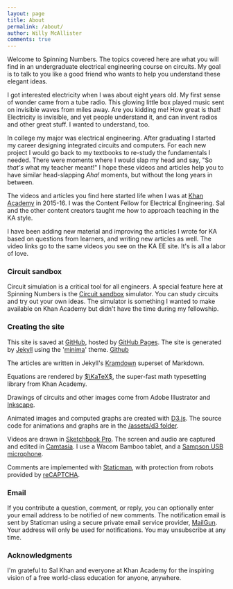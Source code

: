 ```yaml
---
layout: page
title: About
permalink: /about/
author: Willy McAllister
comments: true
---
```


Welcome to Spinning Numbers. The topics covered here are what you will find in an undergraduate electrical engineering course on circuits. My goal is to talk to you like a good friend who wants to help you understand these elegant ideas. 

I got interested electricity when I was about eight years old. My first sense of wonder came from a tube radio. This glowing little box played music sent on invisible waves from miles away. Are you kidding me! How great is that! Electricity is invisible, and yet people understand it, and can invent radios and other great stuff. I wanted to understand, too.

In college my major was electrical engineering. After graduating I started my career designing integrated circuits and computers. For each new project I would go back to my textbooks to re-study the fundamentals I needed. There were moments where I would slap my head and say, "So *that's* what my teacher meant!" I hope these videos and articles help you to have similar head-slapping *Aha!* moments, but without the long years in between.

The videos and articles you find here started life when I was at [Khan Academy](https://www.khanacademy.org/science/electrical-engineering) in 2015-16. I was the Content Fellow for Electrical Engineering. Sal and the other content creators taught me how to approach teaching in the KA style.

I have been adding new material and improving the articles I wrote for KA based on questions from  learners, and writing new articles as well. The video links go to the same videos you see on the KA EE site. It's is all a labor of love.

### Circuit sandbox

Circuit simulation is a critical tool for all engineers. A special feature here at Spinning Numbers is the [Circuit sandbox](/a/circuit-sandbox.html) simulator. You can study circuits and try out your own ideas. The simulator is something I wanted to make available on Khan Academy but didn't have the time during my fellowship. 

### Creating the site

This site is saved at [GitHub](https://github.com/willymcallister/spinningnumbers), hosted by [GitHub Pages](https://pages.github.com/). The site is generated by [Jekyll](https://jekyllrb.com/) using the '[minima](https://github.com/jekyll/minima)' theme. [Github](https://github.com/willymcallister/willymcallister.github.io)

The articles are written in Jekyll's [Kramdown](https://kramdown.gettalong.org/documentation.html) superset of Markdown. 

Equations are rendered by [$\KaTeX$](https://khan.github.io/KaTeX/), the super-fast math typesetting library from Khan Academy.

Drawings of circuits and other images come from Adobe Illustrator and [Inkscape](https://inkscape.org/). 

Animated images and computed graphs are created with [D3.js](http://d3js.org). The source code for animations and graphs are in the [/assets/d3 folder](https://github.com/willymcallister/spinningnumbers/tree/master/assets/d3).

Videos are drawn in [Sketchbook Pro](https://www.sketchbook.com/). The screen and audio are captured and edited in [Camtasia](https://www.techsmith.com/video-editor.html). I use a Wacom Bamboo tablet, and a [Sampson USB microphone](http://www.samsontech.com/samson/products/microphones/usb-microphones/c03u/). 

Comments are implemented with [Staticman](https://staticman.net/), with protection from robots provided by [reCAPTCHA](https://www.google.com/recaptcha/intro/). 

### Email

If you contribute a question, comment, or reply, you can optionally enter your email address to be notified of new comments. The notification email is sent by Staticman using a secure private email service provider, [MailGun](https://www.mailgun.com/). Your address will only be used for notifications. You may unsubscribe at any time.  

### Acknowledgments

I'm grateful to Sal Khan and everyone at Khan Academy for the inspiring vision of a free world-class education for anyone, anywhere.


